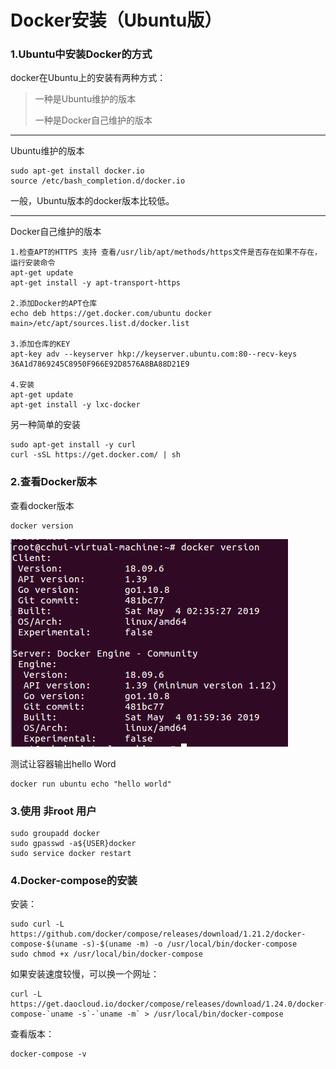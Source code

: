 # Docker安装（Ubuntu版）

### 1.Ubuntu中安装Docker的方式

docker在Ubuntu上的安装有两种方式：

>一种是Ubuntu维护的版本
>
>一种是Docker自己维护的版本

---

Ubuntu维护的版本

```
sudo apt-get install docker.io
source /etc/bash_completion.d/docker.io
```

一般，Ubuntu版本的docker版本比较低。

-----

Docker自己维护的版本

```
1.检查APT的HTTPS 支持 查看/usr/lib/apt/methods/https文件是否存在如果不存在，运行安装命令
apt-get update
apt-get install -y apt-transport-https

2.添加Docker的APT仓库
echo deb https://get.docker.com/ubuntu docker main>/etc/apt/sources.list.d/docker.list

3.添加仓库的KEY
apt-key adv --keyserver hkp://keyserver.ubuntu.com:80--recv-keys
36A1d7869245C8950F966E92D8576A8BA88D21E9

4.安装
apt-get update
apt-get install -y lxc-docker
```
另一种简单的安装

```
sudo apt-get install -y curl
curl -sSL https://get.docker.com/ | sh 
```

### 2.查看Docker版本

查看docker版本

```
docker version
```

![docker-version](./img/docker版本.png)

测试让容器输出hello Word

```
docker run ubuntu echo "hello world"
```

### 3.使用 非root 用户

```
sudo groupadd docker
sudo gpasswd -a${USER}docker
sudo service docker restart
```

### 4.Docker-compose的安装

安装：

```
sudo curl -L https://github.com/docker/compose/releases/download/1.21.2/docker-compose-$(uname -s)-$(uname -m) -o /usr/local/bin/docker-compose
sudo chmod +x /usr/local/bin/docker-compose
```

如果安装速度较慢，可以换一个网址：

```
curl -L https://get.daocloud.io/docker/compose/releases/download/1.24.0/docker-compose-`uname -s`-`uname -m` > /usr/local/bin/docker-compose
```

查看版本：

```
docker-compose -v
```

